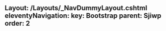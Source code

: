 Layout: /Layouts/_NavDummyLayout.cshtml
eleventyNavigation:
  key: Bootstrap
  parent: Sjiwp
  order: 2
---
